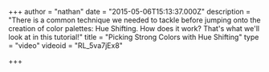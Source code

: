 +++
author = "nathan"
date = "2015-05-06T15:13:37.000Z"
description = "There is a common technique we needed to tackle before jumping onto the creation of color palettes: Hue Shifting. How does it work? That's what we'll look at in this tutorial!"
title = "Picking Strong Colors with Hue Shifting"
type = "video"
videoid = "RL_5va7jEx8"

+++

